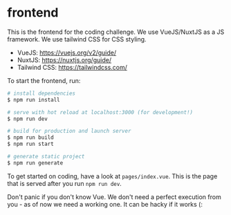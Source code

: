 # frontend

This is the frontend for the coding challenge. We use VueJS/NuxtJS as a JS framework. We use tailwind CSS for CSS styling.

- VueJS: https://vuejs.org/v2/guide/
- NuxtJS: https://nuxtjs.org/guide/
- Tailwind CSS: https://tailwindcss.com/

To start the frontend, run:

```sh
# install dependencies
$ npm run install

# serve with hot reload at localhost:3000 (for development!)
$ npm run dev

# build for production and launch server
$ npm run build
$ npm run start

# generate static project
$ npm run generate
```

To get started on coding, have a look at `pages/index.vue`. This is the page that is served after you run `npm run dev`.

Don't panic if you don't know Vue. We don't need a perfect execution from you - as of now we need a working one. It can be hacky if it works (:
